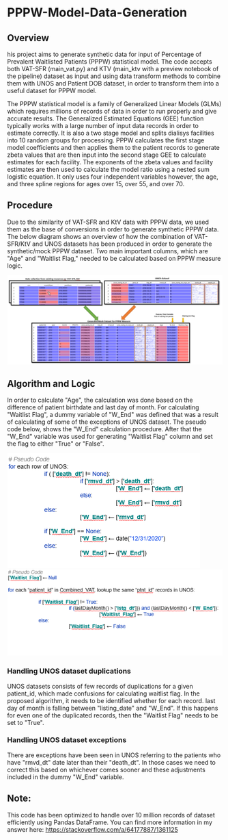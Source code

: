 # PPPW-Model-Data-Generation
## Overview
his project aims to generate synthetic data for input of Percentage of Prevalent Waitlisted Patients (PPPW) statistical model. The code accepts both VAT-SFR (main_vat.py) and KTV (main_ktv with a preview notebook of the pipeline) dataset as input and using data transform methods to combine them with UNOS and Patient DOB dataset, in order to transform them into a useful dataset for PPPW model. 

The PPPW statistical model is a family of Generalized Linear Models (GLMs) which requires millions of records of data in order to run properly and give accurate results. The Generalized Estimated Equations (GEE) function typically works with  a large number of input data records in order to estimate correctly. It is also a two stage model and splits dialisys facilities into 10 random groups for processing. PPPW calculates the first stage model coefficients and then applies them to the patient records to generate zbeta values that are then input into the second stage GEE to calculate estimates for each facility. The exponents of the zbeta values and facility estimates are then used to calculate the model ratio using a nested sum logistic equation. It only uses four independent variables however, the age, and three spline regions for ages over 15, over 55, and over 70.   

## Procedure
Due to the similarity of VAT-SFR and KtV data with PPPW data, we used them as the base of conversions in order to generate synthetic PPPW data. The below diagram shows an overview of how the combination of VAT-SFR/KtV and UNOS datasets has been produced in order to generate the synthetic/mock PPPW dataset. Two main important columns, which are "Age" and "Waitlist Flag," needed to be calculated based on PPPW measure logic.



![Alt text](images/image2020-10-16_12-34-9.png?raw=true "Title")



## Algorithm and Logic
In order to calculate "Age", the calculation was done based on the difference of patient birthdate and last day of month. For calculating "Waitlist Flag", a dummy variable of "W_End" was defined that was a result of calculating of some of the exceptions of UNOS dataset. The pseudo code below, shows the "W_End" calculation procedure. After that the "W_End" variable was used for generating "Waitlist Flag" column and set the flag to either "True" or "False".


![Alt text](images/1.png?raw=true "Title")
![Alt text](images/2.png?raw=true "Title")


### Handling UNOS dataset duplications
UNOS datasets consists of few records of duplications for a given patient_id, which made confusions for calculating waitlist flag. In the proposed algorithm, it needs to be identified whether for each record. last day of month is falling between "listing_date" and "W_End". If this happens for even one of the duplicated records, then the "Waitlist Flag" needs to be set to "True".



### Handling UNOS dataset exceptions
There are exceptions have been seen in UNOS referring to the patients who have "rmvd_dt" date later than their "death_dt". In those cases we need to correct this based on whichever comes sooner and these adjustments included in the dummy "W_End" variable.


## Note:
This code has been optimized to handle over 10 million records of dataset efficiently using Pandas DataFrame. You can find more information in my answer here:
https://stackoverflow.com/a/64177887/1361125 
